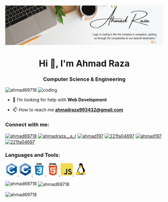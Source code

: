 ![logo](https://github.com/Ahmad69718/Ahmad69718/blob/main/Background.jpeg)
<h1 align="center">Hi 👋, I'm Ahmad Raza</h1>
<h3 align="center">Computer Science & Engineering</h3>
<img align="right" alt="coding" width="400" src="https://camo.githubusercontent.com/4d9f5ecceb711eec6e2018f38a5677dc657c9738d4a65ba3b928c41c0a45b439/68747470733a2f2f6d69726f2e6d656469756d2e636f6d2f6d61782f313336302f302a37513379765349765f7430696f4a2d5a2e676966">
<p align="left"> <img src="https://komarev.com/ghpvc/?username=ahmad69718&label=Profile%20views&color=0e75b6&style=flat" alt="ahmad69718" /> </p>

- 🤝 I’m looking for help with **Web Development**

- 📫 How to reach me **ahmadraza993432@gmail.com**

<h3 align="left">Connect with me:</h3>
<p align="left">
<a href="https://linkedin.com/in/ahmad69718" target="blank"><img align="center" src="https://raw.githubusercontent.com/rahuldkjain/github-profile-readme-generator/master/src/images/icons/Social/linked-in-alt.svg" alt="ahmad69718" height="30" width="40" /></a>
<a href="https://instagram.com/ahmadraza__a_r" target="blank"><img align="center" src="https://raw.githubusercontent.com/rahuldkjain/github-profile-readme-generator/master/src/images/icons/Social/instagram.svg" alt="ahmadraza__a_r" height="30" width="40" /></a>
<a href="https://www.codechef.com/users/ahmad197" target="blank"><img align="center" src="https://cdn.jsdelivr.net/npm/simple-icons@3.1.0/icons/codechef.svg" alt="ahmad197" height="30" width="40" /></a>
<a href="https://codeforces.com/profile/221fa04697" target="blank"><img align="center" src="https://raw.githubusercontent.com/rahuldkjain/github-profile-readme-generator/master/src/images/icons/Social/codeforces.svg" alt="221fa04697" height="30" width="40" /></a>
<a href="https://www.leetcode.com/ahmad197" target="blank"><img align="center" src="https://raw.githubusercontent.com/rahuldkjain/github-profile-readme-generator/master/src/images/icons/Social/leet-code.svg" alt="ahmad197" height="30" width="40" /></a>
<a href="https://auth.geeksforgeeks.org/user/221fa04697" target="blank"><img align="center" src="https://raw.githubusercontent.com/rahuldkjain/github-profile-readme-generator/master/src/images/icons/Social/geeks-for-geeks.svg" alt="221fa04697" height="30" width="40" /></a>
</p>

<h3 align="left">Languages and Tools:</h3>
<p align="left"> <a href="https://www.cprogramming.com/" target="_blank" rel="noreferrer"> <img src="https://raw.githubusercontent.com/devicons/devicon/master/icons/c/c-original.svg" alt="c" width="40" height="40"/> </a> <a href="https://www.w3schools.com/cpp/" target="_blank" rel="noreferrer"> <img src="https://raw.githubusercontent.com/devicons/devicon/master/icons/cplusplus/cplusplus-original.svg" alt="cplusplus" width="40" height="40"/> </a> <a href="https://www.w3schools.com/css/" target="_blank" rel="noreferrer"> <img src="https://raw.githubusercontent.com/devicons/devicon/master/icons/css3/css3-original-wordmark.svg" alt="css3" width="40" height="40"/> </a> <a href="https://www.w3.org/html/" target="_blank" rel="noreferrer"> <img src="https://raw.githubusercontent.com/devicons/devicon/master/icons/html5/html5-original-wordmark.svg" alt="html5" width="40" height="40"/> </a> <a href="https://developer.mozilla.org/en-US/docs/Web/JavaScript" target="_blank" rel="noreferrer"> <img src="https://raw.githubusercontent.com/devicons/devicon/master/icons/javascript/javascript-original.svg" alt="javascript" width="40" height="40"/> </a> <a href="https://www.linux.org/" target="_blank" rel="noreferrer"> <img src="https://raw.githubusercontent.com/devicons/devicon/master/icons/linux/linux-original.svg" alt="linux" width="40" height="40"/> </a> </p>

<p><img align="left" src="https://github-readme-stats.vercel.app/api/top-langs?username=ahmad69718&show_icons=true&locale=en&layout=compact" alt="ahmad69718" /></p>

<p>&nbsp;<img align="center" src="https://github-readme-stats.vercel.app/api?username=ahmad69718&show_icons=true&locale=en" alt="ahmad69718" /></p>

<p><img align="center" src="https://github-readme-streak-stats.herokuapp.com/?user=ahmad69718&" alt="ahmad69718" /></p>
